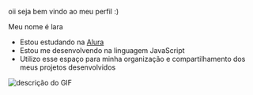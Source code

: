 oii seja bem vindo ao meu perfil :)

Meu nome é lara

- Estou estudando na [Alura](https://www.alura.com.br)
- Estou me desenvolvendo na linguagem JavaScript
- Utilizo esse espaço para minha organização e compartilhamento dos meus projetos desenvolvidos

![descrição do GIF](https://media1.tenor.com/m/d_gDzJHdTGEAAAAC/summertime.gif)
